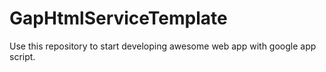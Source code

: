 # GapHtmlServiceTemplate
Use this repository to start developing awesome web app with google app script.
